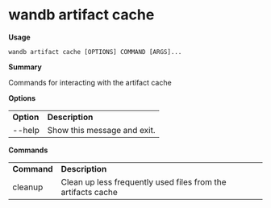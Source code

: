 # wandb artifact cache

**Usage**

`wandb artifact cache [OPTIONS] COMMAND [ARGS]...`

**Summary**

Commands for interacting with the artifact cache

**Options**

|            |                             |
| ---------- | --------------------------- |
| **Option** | **Description**             |
| --help     | Show this message and exit. |

**Commands**

|             |                                                              |
| ----------- | ------------------------------------------------------------ |
| **Command** | **Description**                                              |
| cleanup     | Clean up less frequently used files from the artifacts cache |
